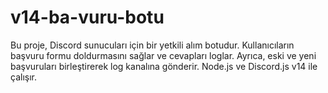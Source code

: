# v14-ba-vuru-botu
Bu proje, Discord sunucuları için bir yetkili alım botudur. Kullanıcıların başvuru formu doldurmasını sağlar ve cevapları loglar. Ayrıca, eski ve yeni başvuruları birleştirerek log kanalına gönderir. Node.js ve Discord.js v14 ile çalışır.

